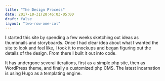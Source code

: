 ```yaml
---
title: "The Design Process"
date: 2017-10-31T20:46:03-05:00
draft: false
layout: "two-row-one-col"
---
```

I started this site by spending a few weeks sketching out ideas as thumbnails and storyboards. Once I had clear idea about what I wanted the site to look and feel like, I took it to mockups and began figuring out the details of the design. From there I built it out into code. 

It has undergone several iterations, first as a simple php site, then as WordPress theme, and finally a customized php CMS. The latest incarnation is using Hugo as a templating engine.